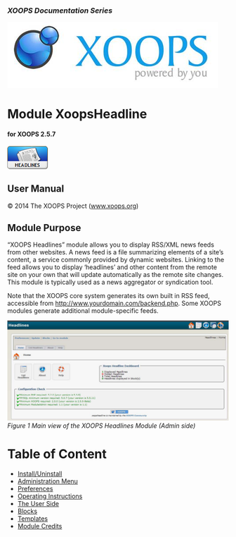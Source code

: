 ### _XOOPS Documentation Series_
![logoXoops.jpg](assets/logoXoops.jpg)

# Module XoopsHeadline
#### for XOOPS 2.5.7
  
      
![logoModule.png](assets/logoModule.png)
            
                
                
    
## User Manual
  
  
  
  
  
© 2014 The XOOPS Project (www.xoops.org)    
  

## Module Purpose 

 
“XOOPS Headlines” module allows you to display RSS/XML news feeds from other websites. A news feed is a file summarizing elements of a site’s content, a service commonly provided by dynamic websites. Linking to the feed allows you to display ‘headlines’ and other content from the remote site on your own that will update automatically as the remote site changes. This module is typically used as a news aggregator or syndication tool.

Note that the XOOPS core system generates its own built in RSS feed, accessible from http://www.yourdomain.com/backend.php. Some XOOPS modules generate additional module-specific feeds.


 
![img_2.jpg](assets/img_2.jpg)  
*Figure 1 Main view of the XOOPS Headlines Module (Admin side)*

# Table of Content

* [Install/Uninstall](book/1install.md)
* [Administration Menu](book/2administration.md)
* [Preferences](book/3preferences.md)
* [Operating Instructions](book/4operations.md)
* [The User Side](book/5userside.md)
* [Blocks](book/6blocks.md)
* [Templates](book/7templates.md)
* [Module Credits](book/9credits.md)